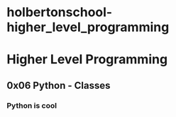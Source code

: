 # holbertonschool-higher_level_programming
# Higher Level Programming
## 0x06 Python - Classes
### Python is cool

